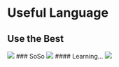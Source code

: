 # Useful Language
## Use the Best
<img src="https://img.shields.io/badge/Python-000000?style=flat-square&logo=Python&logoColor=white"/>
### SoSo
<img src="https://img.shields.io/badge/C-000000?style=flat-square&logo=Python&logoColor=white"/>
#### Learning...
<img src="https://img.shields.io/badge/Shell-000000?style=flat-square&logo=Python&logoColor=white"/>
<!--
**llist-df/llist-df** is a ✨ _special_ ✨ repository because its `README.md` (this file) appears on your GitHub profile.

Here are some ideas to get you started:

- 🔭 I’m currently working on ...
- 🌱 I’m currently learning ...
- 👯 I’m looking to collaborate on ...
- 🤔 I’m looking for help with ...
- 💬 Ask me about ...
- 📫 How to reach me: ...
- 😄 Pronouns: ...
- ⚡ Fun fact: ...
-->
